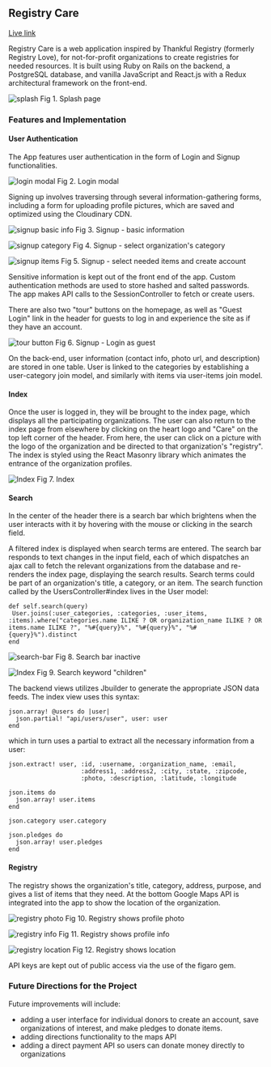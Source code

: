 ## Registry Care

[Live link](https://registry-care.herokuapp.com/#/?_k=m0qytc)

Registry Care is a web application inspired by Thankful Registry (formerly Registry Love), for not-for-profit organizations to create registries for needed resources. It is built using Ruby on Rails on the backend, a PostgreSQL database, and vanilla JavaScript and React.js with a Redux architectural framework on the front-end.

![splash](app/assets/images/readme/splash.png)
Fig 1. Splash page

### Features and Implementation

#### User Authentication
The App features user authentication in the form of Login and Signup functionalities.

![login modal](app/assets/images/readme/login_modal.png)
Fig 2. Login modal

Signing up involves traversing through several information-gathering forms, including a form for uploading profile pictures, which are saved and optimized using the Cloudinary CDN.

![signup basic info](app/assets/images/readme/signup_basic.png)
Fig 3. Signup - basic information

![signup category](app/assets/images/readme/signup_category.png)
Fig 4. Signup - select organization's category

![signup items](app/assets/images/readme/signup_items.png)
Fig 5. Signup - select needed items and create account

Sensitive information is kept out of the front end of the app. Custom authentication methods are used to store hashed and salted passwords. The app makes API calls to the SessionController to fetch or create users.

There are also two "tour" buttons on the homepage, as well as "Guest Login" link in the header for guests to log in and experience the site as if they have an account.

![tour button](app/assets/images/readme/tour.png)
Fig 6. Signup - Login as guest

On the back-end, user information (contact info, photo url, and description) are stored in one table. User is linked to the categories by establishing a user-category join model, and similarly with items via user-items join model.

#### Index
Once the user is logged in, they will be brought to the index page, which displays all the participating organizations. The user can also return to the index page from elsewhere by clicking on the heart logo and "Care"  on the top left corner of the header. From here, the user can click on a picture with the logo of the organization and be directed to that organization's "registry". The index is styled using the React Masonry library which animates the entrance of the organization profiles.

![Index](app/assets/images/readme/index.png)
Fig 7. Index

#### Search
In the center of the header there is a search bar which brightens when the user interacts with it by hovering with the mouse or clicking in the search field.

A filtered index is displayed when search terms are entered. The search bar responds to text changes in the input field, each of which dispatches an ajax call to fetch the relevant organizations from the database and re-renders the index page, displaying the search results. Search terms could be part of an organization's title, a category, or an item. The search function called by the UsersController#index lives in the User model:

```
def self.search(query)
 User.joins(:user_categories, :categories, :user_items, :items).where("categories.name ILIKE ? OR organization_name ILIKE ? OR items.name ILIKE ?", "%#{query}%", "%#{query}%", "%#{query}%").distinct
end
```

![search-bar](app/assets/images/readme/search_ignored.png)
Fig 8. Search bar inactive

![Index](app/assets/images/readme/search_children.png)
Fig 9. Search keyword "children"


The backend views utilizes Jbuilder to generate the appropriate JSON data feeds. The index view uses this syntax:

```
json.array! @users do |user|
  json.partial! "api/users/user", user: user
end
```

which in turn uses a partial to extract all the necessary information from a user:

```
json.extract! user, :id, :username, :organization_name, :email,
                    :address1, :address2, :city, :state, :zipcode,
                    :photo, :description, :latitude, :longitude

json.items do
  json.array! user.items
end

json.category user.category

json.pledges do
  json.array! user.pledges
end
```

#### Registry
The registry shows the organization's title, category, address, purpose, and gives a list of items that they need. At the bottom Google Maps API is integrated into the app to show the location of the organization.


![registry photo](app/assets/images/readme/registry_1.png)
Fig 10. Registry shows profile photo


![registry info](app/assets/images/readme/registry_2.png)
Fig 11. Registry shows profile info


![registry location](app/assets/images/readme/registry_3.png)
Fig 12. Registry shows location


API keys are kept out of public access via the use of the figaro gem.

### Future Directions for the Project

Future improvements will include:
- adding a user interface for individual donors to create an account, save organizations of interest, and make pledges to donate items.
- adding directions functionality to the maps API
- adding a direct payment API so users can donate money directly to organizations
